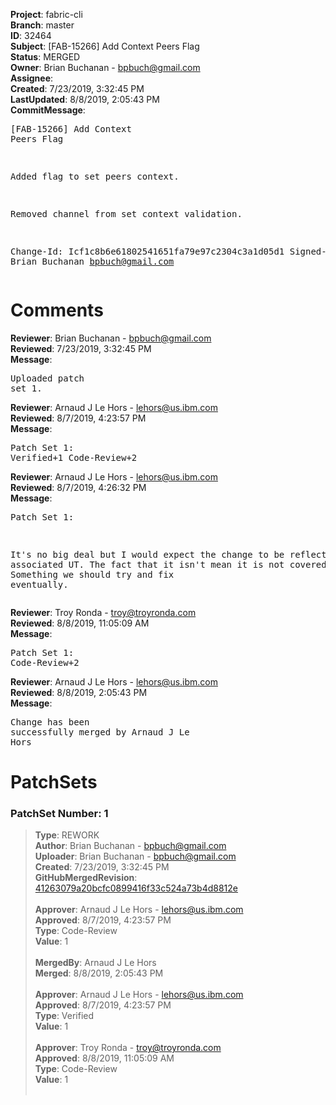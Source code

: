 <strong>Project</strong>: fabric-cli<br><strong>Branch</strong>: master<br><strong>ID</strong>: 32464<br><strong>Subject</strong>: [FAB-15266] Add Context Peers Flag<br><strong>Status</strong>: MERGED<br><strong>Owner</strong>: Brian Buchanan - bpbuch@gmail.com<br><strong>Assignee</strong>:<br><strong>Created</strong>: 7/23/2019, 3:32:45 PM<br><strong>LastUpdated</strong>: 8/8/2019, 2:05:43 PM<br><strong>CommitMessage</strong>:<br><pre>[FAB-15266] Add Context Peers Flag

Added flag to set peers context.

Removed channel from set context validation.

Change-Id: Icf1c8b6e61802541651fa79e97c2304c3a1d05d1
Signed-off-by: Brian Buchanan <bpbuch@gmail.com>
</pre><h1>Comments</h1><strong>Reviewer</strong>: Brian Buchanan - bpbuch@gmail.com<br><strong>Reviewed</strong>: 7/23/2019, 3:32:45 PM<br><strong>Message</strong>: <pre>Uploaded patch set 1.</pre><strong>Reviewer</strong>: Arnaud J Le Hors - lehors@us.ibm.com<br><strong>Reviewed</strong>: 8/7/2019, 4:23:57 PM<br><strong>Message</strong>: <pre>Patch Set 1: Verified+1 Code-Review+2</pre><strong>Reviewer</strong>: Arnaud J Le Hors - lehors@us.ibm.com<br><strong>Reviewed</strong>: 8/7/2019, 4:26:32 PM<br><strong>Message</strong>: <pre>Patch Set 1:

It's no big deal but I would expect the change to be reflected in the associated UT. The fact that it isn't mean it is not covered by the UT. Something we should try and fix eventually.</pre><strong>Reviewer</strong>: Troy Ronda - troy@troyronda.com<br><strong>Reviewed</strong>: 8/8/2019, 11:05:09 AM<br><strong>Message</strong>: <pre>Patch Set 1: Code-Review+2</pre><strong>Reviewer</strong>: Arnaud J Le Hors - lehors@us.ibm.com<br><strong>Reviewed</strong>: 8/8/2019, 2:05:43 PM<br><strong>Message</strong>: <pre>Change has been successfully merged by Arnaud J Le Hors</pre><h1>PatchSets</h1><h3>PatchSet Number: 1</h3><blockquote><strong>Type</strong>: REWORK<br><strong>Author</strong>: Brian Buchanan - bpbuch@gmail.com<br><strong>Uploader</strong>: Brian Buchanan - bpbuch@gmail.com<br><strong>Created</strong>: 7/23/2019, 3:32:45 PM<br><strong>GitHubMergedRevision</strong>: [41263079a20bcfc0899416f33c524a73b4d8812e](https://github.com/hyperledger-gerrit-archive/fabric-cli/commit/41263079a20bcfc0899416f33c524a73b4d8812e)<br><br><strong>Approver</strong>: Arnaud J Le Hors - lehors@us.ibm.com<br><strong>Approved</strong>: 8/7/2019, 4:23:57 PM<br><strong>Type</strong>: Code-Review<br><strong>Value</strong>: 1<br><br><strong>MergedBy</strong>: Arnaud J Le Hors<br><strong>Merged</strong>: 8/8/2019, 2:05:43 PM<br><br><strong>Approver</strong>: Arnaud J Le Hors - lehors@us.ibm.com<br><strong>Approved</strong>: 8/7/2019, 4:23:57 PM<br><strong>Type</strong>: Verified<br><strong>Value</strong>: 1<br><br><strong>Approver</strong>: Troy Ronda - troy@troyronda.com<br><strong>Approved</strong>: 8/8/2019, 11:05:09 AM<br><strong>Type</strong>: Code-Review<br><strong>Value</strong>: 1<br><br></blockquote>